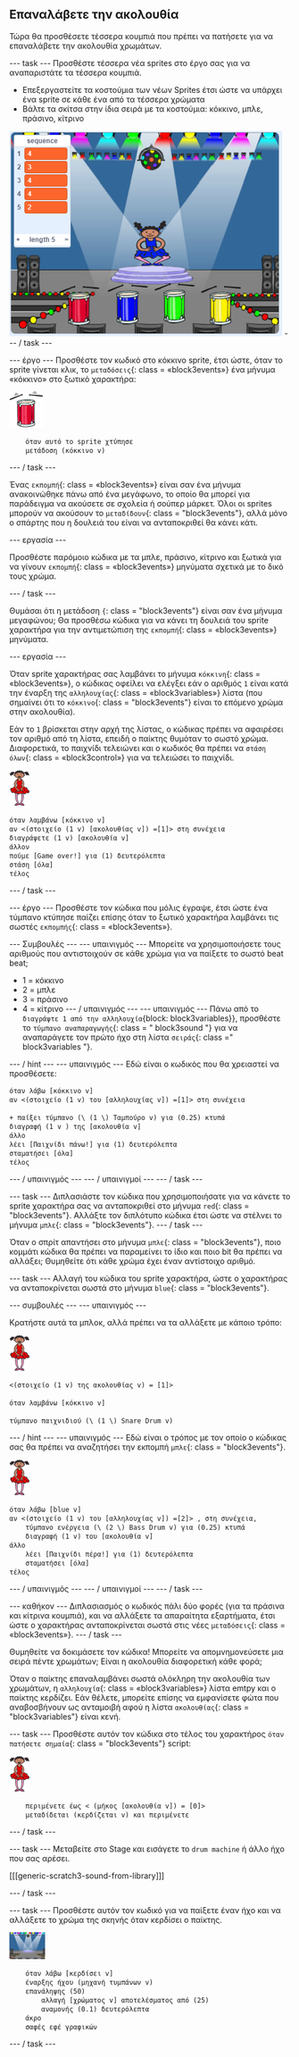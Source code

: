 ## Επαναλάβετε την ακολουθία

Τώρα θα προσθέσετε τέσσερα κουμπιά που πρέπει να πατήσετε για να επαναλάβετε την ακολουθία χρωμάτων.

\--- task \--- Προσθέστε τέσσερα νέα sprites στο έργο σας για να αναπαριστάτε τα τέσσερα κουμπιά.

+ Επεξεργαστείτε τα κοστούμια των νέων Sprites έτσι ώστε να υπάρχει ένα sprite σε κάθε ένα από τα τέσσερα χρώματα
+ Βάλτε τα σκίτσα στην ίδια σειρά με τα κοστούμια: κόκκινο, μπλε, πράσινο, κίτρινο

![screenshot](images/colour-drums.png) \--- / task \---

\--- έργο \--- Προσθέστε τον κωδικό στο κόκκινο sprite, έτσι ώστε, όταν το sprite γίνεται κλικ, το `μεταδόσεις`{: class = «block3events»} ένα μήνυμα «κόκκινο» στο ξωτικό χαρακτήρα:

![κόκκινο τύμπανο](images/red_drum.png)

```blocks3
    όταν αυτό το sprite χτύπησε
    μετάδοση (κόκκινο v)
```

\--- / task \---

Ένας `εκπομπή`{: class = «block3events»} είναι σαν ένα μήνυμα ανακοινώθηκε πάνω από ένα μεγάφωνο, το οποίο θα μπορεί για παράδειγμα να ακούσετε σε σχολεία ή σούπερ μάρκετ. Όλοι οι sprites μπορούν να ακούσουν το `μεταδίδουν`{: class = "block3events"}, αλλά μόνο ο σπάρτης που η δουλειά του είναι να ανταποκριθεί θα κάνει κάτι.

\--- εργασία \---

Προσθέστε παρόμοιο κώδικα με τα μπλε, πράσινο, κίτρινο και ξωτικά για να γίνουν `εκπομπή`{: class = «block3events»} μηνύματα σχετικά με το δικό τους χρώμα.

\--- / task \---

Θυμάσαι ότι η μετάδοση `{`: class = "block3events"} είναι σαν ένα μήνυμα μεγαφώνου; Θα προσθέσω κώδικα για να κάνει τη δουλειά του sprite χαρακτήρα για την αντιμετώπιση της `εκπομπή`{: class = «block3events»} μηνύματα.

\--- εργασία \---

Όταν sprite χαρακτήρας σας λαμβάνει το μήνυμα `κόκκινη`{: class = «block3events»}, ο κώδικας οφείλει να ελέγξει εάν ο αριθμός `1` είναι κατά την έναρξη της `αλληλουχίας`{: class = «block3variables»} λίστα (που σημαίνει ότι το `κόκκινο`{: class = "block3events"} είναι το επόμενο χρώμα στην ακολουθία).

Εάν το `1` βρίσκεται στην αρχή της λίστας, ο κώδικας πρέπει να αφαιρέσει τον αριθμό από τη λίστα, επειδή ο παίκτης θυμόταν το σωστό χρώμα. Διαφορετικά, το παιχνίδι τελειώνει και ο κωδικός θα πρέπει να `στάση όλων`{: class = «block3control»} για να τελειώσει το παιχνίδι.

![μπαλλαρίνα](images/ballerina.png)

```blocks3
όταν λαμβάνω [κόκκινο v]
αν <(στοιχείο (1 v) [ακολουθίας v]) =[1]> στη συνέχεια
διαγράψετε (1 v) [ακολουθία v]
άλλον
πούμε [Game over!] για (1) δευτερόλεπτα
στάση [όλα]
τέλος
```

\--- / task \---

\--- έργο \--- Προσθέστε τον κώδικα που μόλις έγραψε, έτσι ώστε ένα τύμπανο κτύπησε παίζει επίσης όταν το ξωτικό χαρακτήρα λαμβάνει τις σωστές `εκπομπής`{: class = «block3events»}.

\--- Συμβουλές \--- \--- υπαινιγμός \--- Μπορείτε να χρησιμοποιήσετε τους αριθμούς που αντιστοιχούν σε κάθε χρώμα για να παίξετε το σωστό beat beat;

+ 1 = κόκκινο
+ 2 = μπλε
+ 3 = πράσινο
+ 4 = κίτρινο \--- / υπαινιγμός \--- \--- υπαινιγμός \--- Πάνω από το `διαγράψτε 1 από την αλληλουχία`{block: block3variables}}, προσθέστε το `τύμπανο αναπαραγωγής`{: class = " block3sound "} για να αναπαράγετε τον πρώτο ήχο στη λίστα `σειράς`{: class =" block3variables "}.

\--- / hint \--- \--- υπαινιγμός \--- Εδώ είναι ο κωδικός που θα χρειαστεί να προσθέσετε:

```blocks3
όταν λάβω [κόκκινο v]
αν <(στοιχείο (1 v) του [αλληλουχίας v]) =[1]> στη συνέχεια

+ παίξει τύμπανο (\ (1 \) Ταμπούρο v) για (0.25) κτυπά
διαγραφή (1 v ) της [ακολουθία v]
άλλο
λέει [Παιχνίδι πάνω!] για (1) δευτερόλεπτα
σταματήσει [όλα]
τέλος

```

\--- / υπαινιγμός \--- \--- / υπαινιγμοί \--- \--- / task \---

\--- task \--- Διπλασιάστε τον κώδικα που χρησιμοποιήσατε για να κάνετε το sprite χαρακτήρα σας να ανταποκριθεί στο μήνυμα `red`{: class = "block3events"}. Αλλάξτε τον διπλότυπο κώδικα έτσι ώστε να στέλνει το μήνυμα `μπλε`{: class = "block3events"}. \--- / task \---

Όταν ο σπρίτ απαντήσει στο μήνυμα `μπλε`{: class = "block3events"}, ποιο κομμάτι κώδικα θα πρέπει να παραμείνει το ίδιο και ποιο bit θα πρέπει να αλλάξει; Θυμηθείτε ότι κάθε χρώμα έχει έναν αντίστοιχο αριθμό.

\--- task \--- Αλλαγή του κώδικα του sprite χαρακτήρα, ώστε ο χαρακτήρας να ανταποκρίνεται σωστά στο μήνυμα `blue`{: class = "block3events"}.

\--- συμβουλές \--- \--- υπαινιγμός \---

Κρατήστε αυτά τα μπλοκ, αλλά πρέπει να τα αλλάξετε με κάποιο τρόπο:

![μπαλλαρίνα](images/ballerina.png)

```blocks3
<(στοιχείο (1 v) της ακολουθίας v) = [1]>

όταν λαμβάνω [κόκκινο v]

τύμπανο παιχνιδιού (\ (1 \) Snare Drum v)
```

\--- / hint \--- \--- υπαινιγμός \--- Εδώ είναι ο τρόπος με τον οποίο ο κώδικας σας θα πρέπει να αναζητήσει την εκπομπή `μπλε`{: class = "block3events"}.

![μπαλλαρίνα](images/ballerina.png)

```blocks3
όταν λάβω [blue v]
αν <(στοιχείο (1 v) του [αλληλουχίας v]) =[2]> , στη συνέχεια,
    τύμπανο ενέργεια (\ (2 \) Bass Drum v) για (0.25) κτυπά
    διαγραφή (1 v) του [ακολουθία v]
άλλο
    λέει [Παιχνίδι πέρα!] για (1) δευτερόλεπτα
    σταματήσει [όλα]
τέλος
```

\--- / υπαινιγμός \--- \--- / υπαινιγμοί \--- \--- / task \---

\--- καθήκον \--- Διπλασιασμός ο κωδικός πάλι δύο φορές (για τα πράσινα και κίτρινα κουμπιά), και να αλλάξετε τα απαραίτητα εξαρτήματα, έτσι ώστε ο χαρακτήρας ανταποκρίνεται σωστά στις νέες `μεταδόσεις`{: class = «block3events»}. \--- / task \---

Θυμηθείτε να δοκιμάσετε τον κώδικα! Μπορείτε να απομνημονεύσετε μια σειρά πέντε χρωμάτων; Είναι η ακολουθία διαφορετική κάθε φορά;

Όταν ο παίκτης επαναλαμβάνει σωστά ολόκληρη την ακολουθία των χρωμάτων, η `αλληλουχία`{: class = «block3variables»} λίστα emtpy και ο παίκτης κερδίζει. Εάν θέλετε, μπορείτε επίσης να εμφανίσετε φώτα που αναβοσβήνουν ως ανταμοιβή αφού η λίστα `ακολουθίας`{: class = "block3variables"} είναι κενή.

\--- task \--- Προσθέστε αυτόν τον κώδικα στο τέλος του χαρακτήρος `όταν πατήσετε σημαία`{: class = "block3events"} script:

![μπαλλαρίνα](images/ballerina.png)

```blocks3
    περιμένετε έως < (μήκος [ακολουθία v]) = [0]>
    μεταδίδεται (κερδίζεται v) και περιμένετε
```

\--- / task \---

\--- task \--- Μεταβείτε στο Stage και εισάγετε το `drum machine` ή άλλο ήχο που σας αρέσει.

[[[generic-scratch3-sound-from-library]]]

\--- / task \---

\--- task \--- Προσθέστε αυτόν τον κωδικό για να παίξετε έναν ήχο και να αλλάξετε το χρώμα της σκηνής όταν κερδίσει ο παίκτης.

![μπαλλαρίνα](images/stage.png)

```blocks3
    όταν λάβω [κερδίσει v]
    έναρξης ήχου (μηχανή τυμπάνων v)
    επανάληψης (50)
        αλλαγή [χρώματος v] αποτελέσματος από (25)
        αναμονής (0.1) δευτερόλεπτα
    άκρο
    σαφές εφέ γραφικών
```

\--- / task \---